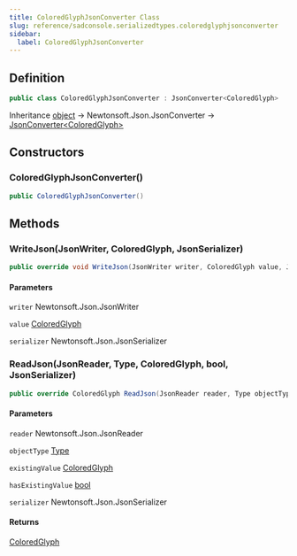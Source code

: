 ```yaml
---
title: ColoredGlyphJsonConverter Class
slug: reference/sadconsole.serializedtypes.coloredglyphjsonconverter
sidebar:
  label: ColoredGlyphJsonConverter
---
```

## Definition

```csharp title="C#"
public class ColoredGlyphJsonConverter : JsonConverter<ColoredGlyph>
```

Inheritance [object](https://learn.microsoft.com/dotnet/api/system.object/) → Newtonsoft.Json.JsonConverter → [JsonConverter\<ColoredGlyph\>](../sadconsole.coloredglyph/)

## Constructors

### ColoredGlyphJsonConverter()

```csharp title="C#"
public ColoredGlyphJsonConverter()
```


## Methods

### WriteJson(JsonWriter, ColoredGlyph, JsonSerializer)

```csharp title="C#"
public override void WriteJson(JsonWriter writer, ColoredGlyph value, JsonSerializer serializer)
```

#### Parameters

`writer` Newtonsoft.Json.JsonWriter  

`value` [ColoredGlyph](../sadconsole.coloredglyph/)  

`serializer` Newtonsoft.Json.JsonSerializer  


### ReadJson(JsonReader, Type, ColoredGlyph, bool, JsonSerializer)

```csharp title="C#"
public override ColoredGlyph ReadJson(JsonReader reader, Type objectType, ColoredGlyph existingValue, bool hasExistingValue, JsonSerializer serializer)
```

#### Parameters

`reader` Newtonsoft.Json.JsonReader  

`objectType` [Type](https://learn.microsoft.com/dotnet/api/system.type/)  

`existingValue` [ColoredGlyph](../sadconsole.coloredglyph/)  

`hasExistingValue` [bool](https://learn.microsoft.com/dotnet/api/system.boolean/)  

`serializer` Newtonsoft.Json.JsonSerializer  

#### Returns

[ColoredGlyph](../sadconsole.coloredglyph/)